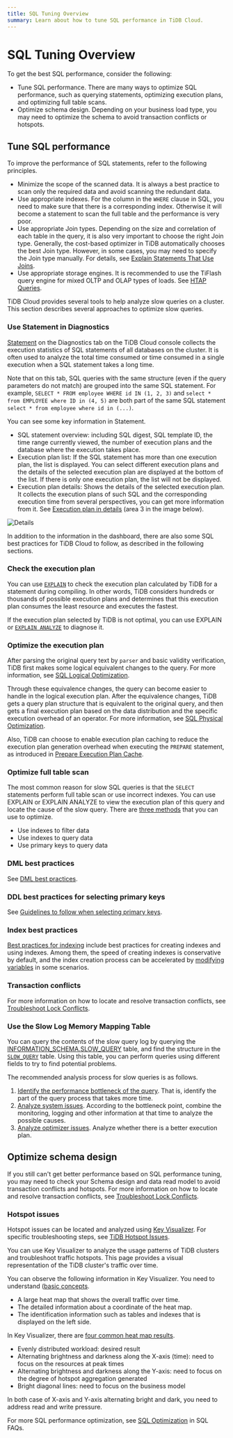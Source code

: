```yaml
---
title: SQL Tuning Overview
summary: Learn about how to tune SQL performance in TiDB Cloud.
---
```


# SQL Tuning Overview

To get the best SQL performance, consider the following:

- Tune SQL performance. There are many ways to optimize SQL performance, such as querying statements, optimizing execution plans, and optimizing full table scans.
- Optimize schema design. Depending on your business load type, you may need to optimize the schema to avoid transaction conflicts or hotspots.

## Tune SQL performance

To improve the performance of SQL statements, refer to the following principles.

- Minimize the scope of the scanned data. It is always a best practice to scan only the required data and avoid scanning the redundant data.
- Use appropriate indexes. For the column in the `WHERE` clause in SQL, you need to make sure that there is a corresponding index. Otherwise it will become a statement to scan the full table and the performance is very poor.
- Use appropriate Join types. Depending on the size and correlation of each table in the query, it is also very important to choose the right Join type. Generally, the cost-based optimizer in TiDB automatically chooses the best Join type. However, in some cases, you may need to specify the Join type manually. For details, see [Explain Statements That Use Joins](/explain-joins.md).
- Use appropriate storage engines. It is recommended to use the TiFlash query engine for mixed OLTP and OLAP types of loads. See [HTAP Queries](https://docs.pingcap.com/tidb/stable/dev-guide-hybrid-oltp-and-olap-queries).

TiDB Cloud provides several tools to help analyze slow queries on a cluster. This section describes several approaches to optimize slow queries.

### Use Statement in Diagnostics

[Statement](/tidb-cloud/tune-performance.md#statement-analysis) on the Diagnostics tab on the TiDB Cloud console collects the execution statistics of SQL statements of all databases on the cluster. It is often used to analyze the total time consumed or time consumed in a single execution when a SQL statement takes a long time.

Note that on this tab, SQL queries with the same structure (even if the query parameters do not match) are grouped into the same SQL statement. For example, `SELECT * FROM employee WHERE id IN (1, 2, 3)` and `select * from EMPLOYEE where ID in (4, 5)` are both part of the same SQL statement `select * from employee where id in (...)`.

You can see some key information in Statement.

- SQL statement overview: including SQL digest, SQL template ID, the time range currently viewed, the number of execution plans and the database where the execution takes place.
- Execution plan list: If the SQL statement has more than one execution plan, the list is displayed. You can select different execution plans and the details of the selected execution plan are displayed at the bottom of the list. If there is only one execution plan, the list will not be displayed.
- Execution plan details: Shows the details of the selected execution plan. It collects the execution plans of such SQL and the corresponding execution time from several perspectives, you can get more information from it. See [Execution plan in details](/dashboard/dashboard-statement-details.md#execution-details-of-plans) (area 3 in the image below).

![Details](/media/dashboard/dashboard-statement-detail.png)

In addition to the information in the dashboard, there are also some SQL best practices for TiDB Cloud to follow, as described in the following sections.

### Check the execution plan

You can use [`EXPLAIN`](/explain-overview.md) to check the execution plan calculated by TiDB for a statement during compiling. In other words, TiDB considers hundreds or thousands of possible execution plans and determines that this execution plan consumes the least resource and executes the fastest.

If the execution plan selected by TiDB is not optimal, you can use EXPLAIN or [`EXPLAIN ANALYZE`](/sql-statements/sql-statement-explain-analyze.md) to diagnose it.

### Optimize the execution plan

After parsing the original query text by `parser` and basic validity verification, TiDB first makes some logical equivalent changes to the query. For more information, see [SQL Logical Optimization](/sql-logical-optimization.md).

Through these equivalence changes, the query can become easier to handle in the logical execution plan. After the equivalence changes, TiDB gets a query plan structure that is equivalent to the original query, and then gets a final execution plan based on the data distribution and the specific execution overhead of an operator. For more information, see [SQL Physical Optimization](/sql-physical-optimization.md).

Also, TiDB can choose to enable execution plan caching to reduce the execution plan generation overhead when executing the `PREPARE` statement, as introduced in [Prepare Execution Plan Cache](/sql-prepared-plan-cache.md).

### Optimize full table scan

The most common reason for slow SQL queries is that the `SELECT` statements perform full table scan or use incorrect indexes. You can use EXPLAIN or EXPLAIN ANALYZE to view the execution plan of this query and locate the cause of the slow query. There are [three methods](https://docs.pingcap.com/tidb/stable/dev-guide-optimize-sql) that you can use to optimize.

- Use indexes to filter data
- Use indexes to query data
- Use primary keys to query data

### DML best practices

See [DML best practices](https://docs.pingcap.com/tidb/stable/dev-guide-optimize-sql-best-practices#dml-best-practices).

### DDL best practices for selecting primary keys

See [Guidelines to follow when selecting primary keys](https://docs.pingcap.com/tidb/stable/dev-guide-create-table#guidelines-to-follow-when-selecting-primary-key).

### Index best practices

[Best practices for indexing](https://docs.pingcap.com/tidb/stable/dev-guide-index-best-practice) include best practices for creating indexes and using indexes.
Among them, the speed of creating indexes is conservative by default, and the index creation process can be accelerated by [modifying variables](https://docs.pingcap.com/tidb/stable/dev-guide-optimize-sql-best-practices#add-index-best-practices) in some scenarios.

### Transaction conflicts

For more information on how to locate and resolve transaction conflicts, see [Troubleshoot Lock Conflicts](/troubleshoot-lock-conflicts.md).

### Use the Slow Log Memory Mapping Table

You can query the contents of the slow query log by querying the [INFORMATION_SCHEMA.SLOW_QUERY](/identify-slow-queries.md#memory-mapping-in-slow-log) table, and find the structure in the [`SLOW_QUERY`](/information-schema/information-schema-slow-query.md) table. Using this table, you can perform queries using different fields to try to find potential problems.

The recommended analysis process for slow queries is as follows.

1. [Identify the performance bottleneck of the query](/analyze-slow-queries.md#identify-the-performance-bottleneck-of-the-query). That is, identify the part of the query process that takes more time.
2. [Analyze system issues](/analyze-slow-queries.md#analyze-system-issues). According to the bottleneck point, combine the monitoring, logging and other information at that time to analyze the possible causes.
3. [Analyze optimizer issues](/analyze-slow-queries.md#analyze-optimizer-issues). Analyze whether there is a better execution plan.

## Optimize schema design

If you still can't get better performance based on SQL performance tuning, you may need to check your Schema design and data read model to avoid transaction conflicts and hotspots. For more information on how to locate and resolve transaction conflicts, see [Troubleshoot Lock Conflicts](/troubleshoot-lock-conflicts.md).

### Hotspot issues

Hotspot issues can be located and analyzed using [Key Visualizer](/tidb-cloud/tune-performance.md#key-visualizer). For specific troubleshooting steps, see [TiDB Hotspot Issues](troubleshoot-hot-spot-issues.md).

You can use Key Visualizer to analyze the usage patterns of TiDB clusters and troubleshoot traffic hotspots. This page provides a visual representation of the TiDB cluster's traffic over time.

You can observe the following information in Key Visualizer. You need to understand ([basic concepts](/dashboard/dashboard-key-visualizer.md).

- A large heat map that shows the overall traffic over time.
- The detailed information about a coordinate of the heat map.
- The identification information such as tables and indexes that is displayed on the left side.

In Key Visualizer, there are [four common heat map results](/dashboard/dashboard-key-visualizer.md#common-heatmap-types).

- Evenly distributed workload: desired result
- Alternating brightness and darkness along the X-axis (time): need to focus on the resources at peak times
- Alternating brightness and darkness along the Y-axis: need to focus on the degree of hotspot aggregation generated
- Bright diagonal lines: need to focus on the business model

In both case of X-axis and Y-axis alternating bright and dark, you need to address read and write pressure.

For more SQL performance optimization, see [SQL Optimization](/faq/sql-faq.md#sql-optimization) in SQL FAQs.
